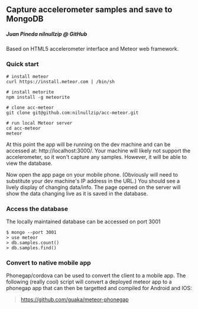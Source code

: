 Capture accelerometer samples and save to MongoDB
-------------------------------------------------
##### Juan Pineda nilnullzip @ GitHub

Based on HTML5 accelerometer interface and Meteor web framework.

### Quick start

    # install meteor
    curl https://install.meteor.com | /bin/sh
    
    # install metorite
    npm install -g meteorite
    
    # clone acc-meteor
    git clone git@github.com:nilnullzip/acc-meteor.git
    
    # run local Meteor server
    cd acc-meteor
    meteor

At this point the app will be running on the dev machine and can be accessed at: http://localhost:3000/. Your machine will likely not support the accelerometer, so it won't capture any samples. However, it will be able to view the database.

Now open the app page on your mobile phone. (Obviously will need to substitute your dev machine's IP address in the URL.) You should see a lively display of changing data/info. The page opened on the server will show the data changing live as it is saved in the database.

### Access the database

The locally maintained database can be accessed on port 3001

    $ mongo --port 3001
    > use meteor
    > db.samples.count()
    > db.samples.find()

### Convert to native mobile app

Phonegap/cordova can be used to convert the client to a mobile app. The following (really cool) script will convert a deployed meteor app to a phonegap app that can then be targetted and compiled for Android and IOS:

> https://github.com/guaka/meteor-phonegap
